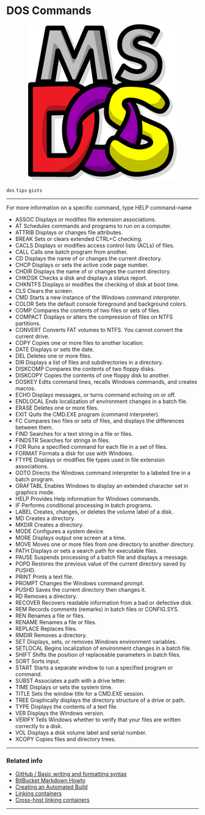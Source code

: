 # DOS Commands #

<p align="center">
  <img src="../assets/img/MS_DOS_Logo.png" alt="DOS Logo" />
</p>

`dos` `tips` `gists`

---

For more information on a specific command, type HELP command-name

 - ASSOC    Displays or modifies file extension associations.
 - AT       Schedules commands and programs to run on a computer.
 - ATTRIB   Displays or changes file attributes.
 - BREAK    Sets or clears extended CTRL+C checking.
 - CACLS    Displays or modifies access control lists (ACLs) of files.
 - CALL     Calls one batch program from another.
 - CD       Displays the name of or changes the current directory.
 - CHCP     Displays or sets the active code page number.
 - CHDIR    Displays the name of or changes the current directory.
 - CHKDSK   Checks a disk and displays a status report.
 - CHKNTFS  Displays or modifies the checking of disk at boot time.
 - CLS      Clears the screen.
 - CMD      Starts a new instance of the Windows command interpreter.
 - COLOR    Sets the default console foreground and background colors.
 - COMP     Compares the contents of two files or sets of files.
 - COMPACT  Displays or alters the compression of files on NTFS partitions.
 - CONVERT  Converts FAT volumes to NTFS.  You cannot convert the current drive.
 - COPY     Copies one or more files to another location.
 - DATE     Displays or sets the date.
 - DEL      Deletes one or more files.
 - DIR      Displays a list of files and subdirectories in a directory.
 - DISKCOMP Compares the contents of two floppy disks.
 - DISKCOPY Copies the contents of one floppy disk to another.
 - DOSKEY   Edits command lines, recalls Windows commands, and creates macros.
 - ECHO     Displays messages, or turns command echoing on or off.
 - ENDLOCAL Ends localization of environment changes in a batch file.
 - ERASE    Deletes one or more files.
 - EXIT     Quits the CMD.EXE program (command interpreter).
 - FC       Compares two files or sets of files, and displays the differences between them.
 - FIND     Searches for a text string in a file or files.
 - FINDSTR  Searches for strings in files.
 - FOR      Runs a specified command for each file in a set of files.
 - FORMAT   Formats a disk for use with Windows.
 - FTYPE    Displays or modifies file types used in file extension associations.
 - GOTO     Directs the Windows command interpreter to a labeled line in a batch program.
 - GRAFTABL Enables Windows to display an extended character set in graphics mode.
 - HELP     Provides Help information for Windows commands.
 - IF       Performs conditional processing in batch programs.
 - LABEL    Creates, changes, or deletes the volume label of a disk.
 - MD       Creates a directory.
 - MKDIR    Creates a directory.
 - MODE     Configures a system device.
 - MORE     Displays output one screen at a time.
 - MOVE     Moves one or more files from one directory to another directory.
 - PATH     Displays or sets a search path for executable files.
 - PAUSE    Suspends processing of a batch file and displays a message.
 - POPD     Restores the previous value of the current directory saved by PUSHD.
 - PRINT    Prints a text file.
 - PROMPT   Changes the Windows command prompt.
 - PUSHD    Saves the current directory then changes it.
 - RD       Removes a directory.
 - RECOVER  Recovers readable information from a bad or defective disk.
 - REM      Records comments (remarks) in batch files or CONFIG.SYS.
 - REN      Renames a file or files.
 - RENAME   Renames a file or files.
 - REPLACE  Replaces files.
 - RMDIR    Removes a directory.
 - SET      Displays, sets, or removes Windows environment variables.
 - SETLOCAL Begins localization of environment changes in a batch file.
 - SHIFT    Shifts the position of replaceable parameters in batch files.
 - SORT     Sorts input.
 - START    Starts a separate window to run a specified program or command.
 - SUBST    Associates a path with a drive letter.
 - TIME     Displays or sets the system time.
 - TITLE    Sets the window title for a CMD.EXE session.
 - TREE     Graphically displays the directory structure of a drive or path.
 - TYPE     Displays the contents of a text file.
 - VER      Displays the Windows version.
 - VERIFY   Tells Windows whether to verify that your files are written correctly to a disk.
 - VOL      Displays a disk volume label and serial number.
 - XCOPY    Copies files and directory trees.

---

### Related info ###

 - [GitHub / Basic writing and formatting syntax](https://help.github.com/articles/basic-writing-and-formatting-syntax/)
 - [BitBucket Markdown Howto](https://bitbucket.org/tutorials/markdowndemo)
 - [Creating an Automated Build](https://docs.docker.com/docker-hub/builds/)
 - [Linking containers](https://docs.docker.com/engine/userguide/networking/default_network/dockerlinks.md)
 - [Cross-host linking containers](https://docs.docker.com/engine/admin/ambassador_pattern_linking.md)

---
